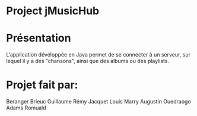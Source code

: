 # Project jMusicHub
# Présentation
L’application développée en Java permet de se connecter à un serveur, sur lequel il y a des "chansons", ainsi que des albums ou des playlists. 

# Projet fait par:
Beranger Brieuc
Guillaume Rémy
Jacquet Louis
Marry Augustin
Ouedraogo Adams Romuald
